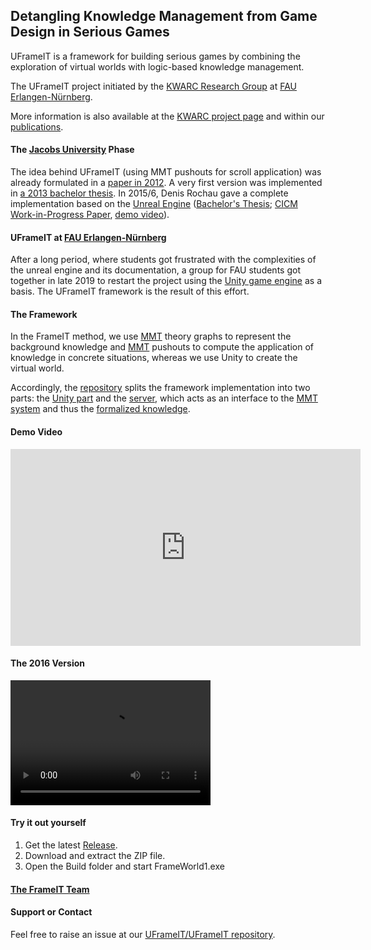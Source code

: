 ## Detangling Knowledge Management from Game Design in Serious Games

UFrameIT is a framework for building serious games by combining the exploration of virtual worlds with logic-based knowledge management. 

The UFrameIT project initiated by the [KWARC Research Group](https://kwarc.info) at [FAU Erlangen-Nürnberg](https://fau.de). 

More information is also available at the [KWARC project page](https://kwarc.info/systems/frameit) and within our [publications](https://kwarc.github.io/bibs/frameit/).

#### The [Jacobs University](https://jacobs-university.de) Phase

The idea behind UFrameIT (using MMT pushouts for scroll application) was already formulated in a [paper in 2012](http://kwarc.info/kohlhase/submit/activeex-2012.pdf).
A very first version was implemented in [a 2013 bachelor thesis](https://gl.kwarc.info/supervision/BSc-archive/-/blob/master/2013/rachev_daniel/project/thesis/thesis.pdf).
In 2015/6, Denis Rochau gave a complete implementation based on the [Unreal Engine](https://www.unrealengine.com) ([Bachelor's Thesis](https://gl.kwarc.info/supervision/BSc-archive/blob/master/2016/rochau_denis.pdf); [CICM Work-in-Progress Paper](http://ceur-ws.org/Vol-1785/W50.pdf),  [demo video](https://gl.kwarc.info/FrameIT/CICM16-WiP/-/blob/master/Screen%2005-12-2016%2020-17-23.avi)).

#### UFrameIT at [FAU Erlangen-Nürnberg](https:.//fau.de)

After a long period, where students got frustrated with the complexities of the unreal engine and its documentation, a group for FAU students got together in late 2019 to restart the project using the [Unity game engine](https://unity.com) as a basis. The UFrameIT framework is the result of this effort. 

#### The Framework
In the FrameIT method, we use [MMT](https://kwarc.info/projects/mmt) theory graphs to represent the background knowledge
and [MMT](https://kwarc.info/projects/mmt) pushouts to compute the application of knowledge in concrete situations, whereas we use Unity to create the virtual world.

Accordingly, the [repository](https://github.com/UFrameIT) splits the framework implementation into two parts: the [Unity part](https://github.com/UFrameIT/UFrameIT) and the [server](https://github.com/UFrameIT/mmt-server), which acts as an interface to the [MMT system](https://github.com/UniFormal/MMT) and thus the [formalized knowledge](https://gl.mathhub.info/FrameIT).



#### Demo Video

<iframe width="560" height="315" src="https://www.youtube.com/embed/98D2PYgflPw" frameborder="0" allow="accelerometer; autoplay; encrypted-media; gyroscope; picture-in-picture" allowfullscreen></iframe>

#### The 2016 Version

<video src="https://gl.kwarc.info/FrameIT/CICM16-WiP/-/blob/master/Screen%2005-12-2016%2020-17-23.avi" width="320" height="200" controls preload></video>

#### Try it out yourself

1. Get the latest [Release](https://github.com/UFrameIT/UFrameIT/releases).
2. Download and extract the ZIP file.
3. Open the Build folder and start FrameWorld1.exe

#### [The FrameIT Team](people.md)


#### Support or Contact

Feel free to raise an issue at our [UFrameIT/UFrameIT repository](https://github.com/UFrameIT/UFrameIT/issues).
